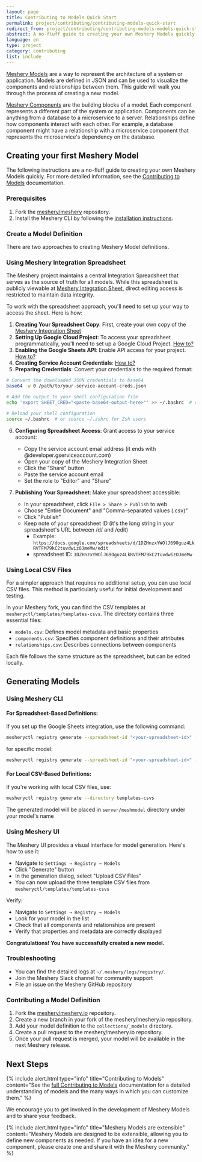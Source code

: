 ```yaml
---
layout: page
title: Contributing to Models Quick Start
permalink: project/contributing/contributing-models-quick-start
redirect_from: project/contributing/contributing-models-models-quick-start/
abstract: A no-fluff guide to creating your own Meshery Models quickly.
language: en
type: project
category: contributing
list: include
---
```


[Meshery Models](/concepts/logical/models) are a way to represent the architecture of a system or application. Models are defined in JSON and can be used to visualize the components and relationships between them. This guide will walk you through the process of creating a new model.

[Meshery Components](/concepts/logical/components) are the building blocks of a model. Each component represents a different part of the system or application. Components can be anything from a database to a microservice to a server. Relationships define how components interact with each other. For example, a database component might have a relationship with a microservice component that represents the microservice's dependency on the database.

## Creating your first Meshery Model

The following instructions are a no-fluff guide to creating your own Meshery Models quickly. For more detailed information, see the [Contributing to Models](/project/contributing/contributing-models) documentation.

### Prerequisites

1. Fork the [meshery/meshery](https://github.com/meshery/meshery) repository.
2. Install the Meshery CLI by following the [installation instructions](https://docs.meshery.io/installation/).

### Create a Model Definition

There are two approaches to creating Meshery Model definitions.

### Using Meshery Integration Spreadsheet

The Meshery project maintains a central Integration Spreadsheet that serves as the source of truth for all models. While this spreadsheet is publicly viewable at [Meshery Integration Sheet](https://docs.google.com/spreadsheets/d/1DZHnzxYWOlJ69Oguz4LkRVTFM79kC2tuvdwizOJmeMw), direct editing access is restricted to maintain data integrity.

To work with the spreadsheet approach, you'll need to set up your way to access the sheet. Here is how:

1.  **Creating Your Spreadsheet Copy**: First, create your own copy of the [Meshery Integration Sheet](https://docs.google.com/spreadsheets/d/1DZHnzxYWOlJ69Oguz4LkRVTFM79kC2tuvdwizOJmeMw)
2.  **Setting Up Google Cloud Project**: To access your spreadsheet programmatically, you'll need to set up a Google Cloud Project. [How to?](https://developers.google.com/workspace/guides/create-project)
3.  **Enabling the Google Sheets API**: Enable API access for your project. [How to?](https://support.google.com/googleapi/answer/6158841)
4.  **Creating Service Account Credentials**: [How to?](https://developers.google.com/workspace/guides/create-credentials#create_credentials_for_a_service_account)
5. **Preparing Credentials**: Convert your credentials to the required format:

```bash
# Convert the downloaded JSON credentials to base64
base64 -w 0 /path/to/your-service-account-creds.json

# Add the output to your shell configuration file
echo 'export SHEET_CRED="<paste-base64-output-here>"' >> ~/.bashrc  # or ~/.zshrc for Zsh users

# Reload your shell configuration
source ~/.bashrc  # or source ~/.zshrc for Zsh users
```

6. **Configuring Spreadsheet Access**: Grant access to your service account:

    -   Copy the service account email address (it ends with @developer.gserviceaccount.com)
    -   Open your copy of the Meshery Integration Sheet
    -   Click the "Share" button
    -   Paste the service account email
    -   Set the role to "Editor" and "Share"
7. **Publishing Your Spreadsheet**: Make your spreadsheet accessible:

    -   In your spreadsheet, click `File > Share > Publish` to web
    -   Choose "Entire Document" and "Comma-separated values (.csv)"
    -   Click "Publish"
    -   Keep note of your spreadsheet ID (it's the long string in your spreadsheet's URL between /d/ and /edit)
	    - Example: `https://docs.google.com/spreadsheets/d/1DZHnzxYWOlJ69Oguz4LkRVTFM79kC2tuvdwizOJmeMw/edit`
	    - spreadsheet ID: `1DZHnzxYWOlJ69Oguz4LkRVTFM79kC2tuvdwizOJmeMw`

### Using Local CSV Files

For a simpler approach that requires no additional setup, you can use local CSV files. This method is particularly useful for initial development and testing.

In your Meshery fork, you can find the CSV templates at `mesheryctl/templates/templates-csvs`. The directory contains three essential files:

-   `models.csv`: Defines model metadata and basic properties
-   `components.csv`: Specifies component definitions and their attributes
-   `relationships.csv`: Describes connections between components

Each file follows the same structure as the spreadsheet, but can be edited locally.

## Generating Models

### Using Meshery CLI

#### For Spreadsheet-Based Definitions:

If you set up the Google Sheets integration, use the following command:

```bash
mesheryctl registry generate --spreadsheet-id "<your-spreadsheet-id>" --spreadsheet-cred $SHEET_CRED
```

for specific model:

```bash
mesheryctl registry generate --spreadsheet-id "<your-spreadsheet-id>" --spreadsheet-cred $SHEET_CRED --model "<model-name-in-csv"
```

#### For Local CSV-Based Definitions:

If you're working with local CSV files, use:

```bash
mesheryctl registry generate --directory templates-csvs
```

The generated model will be placed in `server/meshmodel` directory under your model's name

### Using Meshery UI

The Meshery UI provides a visual interface for model generation. Here's how to use it:

-   Navigate to `Settings → Registry → Models`
-   Click "Generate" button
- In the generation dialog, select "Upload CSV Files"
-   You can now upload the three template CSV files from `mesheryctl/templates/templates-csvs`

Verify:

-   Navigate to `Settings → Registry → Models`
-   Look for your model in the list
-   Check that all components and relationships are present
-   Verify that properties and metadata are correctly displayed

**Congratulations! You have successfully created a new model.**

### Troubleshooting

- You can find the detailed logs at `~/.meshery/logs/registry/`.
- Join the Meshery Slack channel for community support
- File an issue on the Meshery GitHub repository

### Contributing a Model Definition

1. Fork the [meshery/meshery.io](https://github.com/meshery/meshery.io) repository.
1. Create a new branch in your fork of the meshery/meshery.io repository.
1. Add your model definition to the `collections/_models` directory.
1. Create a pull request to the meshery/meshery.io repository.
1. Once your pull request is merged, your model will be available in the next Meshery release.

## Next Steps

{% include alert.html type="info" title="Contributing to Models" content="See the <a href='/project/contributing/contributing-models'>full Contributing to Models</a> documentation for a detailed understanding of models and the many ways in which you can customize them." %}

We encourage you to get involved in the development of Meshery Models and to share your feedback.

{% include alert.html type="info" title="Meshery Models are extensible" content="Meshery Models are designed to be extensible, allowing you to define new components as needed. If you have an idea for a new component, please create one and share it with the Meshery community." %}
